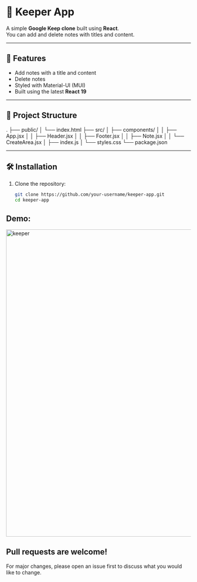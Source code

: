 # 📝 Keeper App

A simple **Google Keep clone** built using **React**.  
You can add and delete notes with titles and content.  

---

## 🚀 Features
-  Add notes with a title and content  
-  Delete notes  
-  Styled with Material-UI (MUI)  
-  Built using the latest **React 19**  

---

## 📂 Project Structure
.
├── public/
│ └── index.html
├── src/
│ ├── components/
│ │ ├── App.jsx
│ │ ├── Header.jsx
│ │ ├── Footer.jsx
│ │ ├── Note.jsx
│ │ └── CreateArea.jsx
│ ├── index.js
│ └── styles.css
└── package.json


---

## 🛠️ Installation

1. Clone the repository:
   ```bash
   git clone https://github.com/your-username/keeper-app.git
   cd keeper-app
## Demo:
   <img width="1918" height="836" alt="keeper" src="https://github.com/user-attachments/assets/40368aa5-c086-47b8-ae65-bc61617dd124" />

## Pull requests are welcome!
   For major changes, please open an issue first to discuss what you would like to change.
